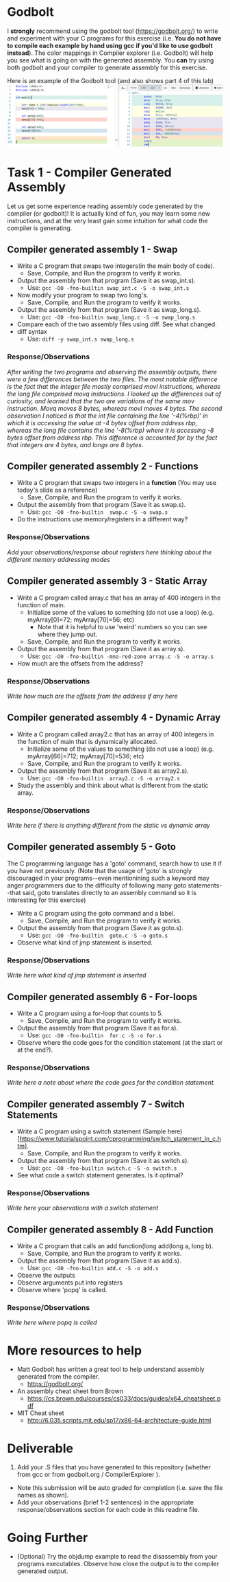 
# Godbolt

I **strongly** recommend using the godbolt tool (https://godbolt.org/) to write and experiment with your C programs for this exercise (i.e. **You do not have to compile each example by hand using gcc if you'd like to use godbolt instead**).  The color mappings in Compiler explorer (i.e. Godbolt) will help you see what is going on with the generated assembly. You **can** try using both godbolt and your compiler to generate assembly for this exercise.

Here is an example of the Godbolt tool (and also shows part 4 of this lab)
<img src="./assembly.PNG">

# Task 1 - Compiler Generated Assembly

Let us get some experience reading assembly code generated by the compiler (or godbolt)! It is actually kind of fun, you may learn some new instructions, and at the very least gain some intuition for what code the compiler is generating.

## Compiler generated assembly 1 - Swap

- Write a C program that swaps two integers(in the main body of code).
  - Save, Compile, and Run the program to verify it works.
- Output the assembly from that program (Save it as swap_int.s).
  - Use: `gcc -O0 -fno-builtin swap_int.c -S -o swap_int.s`
- Now modify your program to swap two long's.
  - Save, Compile, and Run the program to verify it works.
- Output the assembly from that program (Save it as swap_long.s).
  - Use: `gcc -O0 -fno-builtin swap_long.c -S -o swap_long.s`
- Compare each of the two assembly files using diff. See what changed.
- diff syntax
  - Use: `diff -y swap_int.s swap_long.s`
  
### Response/Observations

*After writing the two programs and observing the assembly outputs, there were a few differences between the two files. The most notable difference is the fact that the integer file mostly comprised movl instructions, whereas the long file comprised movq instructions. I looked up the differences out of curiosity, and learned that the two are variations of the same mov instruction. Movq moves 8 bytes, whereas movl moves 4 bytes. The second observation I noticed is that the int file containing the line '-4(%rbp)' in which it is accessing the value at -4 bytes offset from address rbp, whereas the long file contains the line '-8(%rbp) where it is accessing -8 bytes offset from address rbp. This difference is accounted for by the fact that integers are 4 bytes, and longs are 8 bytes.*

## Compiler generated assembly 2 - Functions

- Write a C program that swaps two integers in a **function** (You may use today's slide as a reference)
  - Save, Compile, and Run the program to verify it works.
- Output the assembly from that program (Save it as swap.s).
  - Use: `gcc -O0 -fno-builtin  swap.c -S -o swap.s`
- Do the instructions use memory/registers in a different way?

### Response/Observations

*Add your observations/response about registers here thinking about the different memory addressing modes*

## Compiler generated assembly 3 - Static Array
- Write a C program called array.c that has an array of 400 integers in the function of main.
  - Initialize some of the values to something (do not use a loop) (e.g. myArray[0]=72; myArray[70]=56; etc)
  	- Note that it is helpful to use 'weird' numbers so you can see where they jump out.
  - Save, Compile, and Run the program to verify it works.
- Output the assembly from that program (Save it as array.s).
  - Use: `gcc -O0 -fno-builtin -mno-red-zone array.c -S -o array.s`
- How much are the offsets from the address?

### Response/Observations

*Write how much are the offsets from the address if any here*

## Compiler generated assembly 4 - Dynamic Array 

- Write a C program called array2.c that has an array of 400 integers in the function of main that is dynamically allocated.
  - Initialize some of the values to something (do not use a loop) (e.g. myArray[66]=712; myArray[70]=536; etc)
  - Save, Compile, and Run the program to verify it works.
- Output the assembly from that program (Save it as array2.s).
  - Use: `gcc -O0 -fno-builtin  array2.c -S -o array2.s`
- Study the assembly and think about what is different from the static array.

### Response/Observations

*Write here if there is anything different from the static vs dynamic array*

## Compiler generated assembly 5 - Goto
The C programming language has a 'goto' command, search how to use it if you have not previously.
(Note that the usage of 'goto' is strongly discouraged in your programs--even mentionining such a keyword may anger programmers due to the difficulty of following many goto statements--that said, goto translates directly to an assembly command so it is interesting for this exercise)

- Write a C program using the goto command and a label.
  - Save, Compile, and Run the program to verify it works.
- Output the assembly from that program (Save it as goto.s).
  - Use: `gcc -O0 -fno-builtin  goto.c -S -o goto.s`
- Observe what kind of jmp statement is inserted.

### Response/Observations

*Write here what kind of jmp statement is inserted*

## Compiler generated assembly 6 - For-loops
- Write a C program using a for-loop that counts to 5.
  - Save, Compile, and Run the program to verify it works.
- Output the assembly from that program (Save it as for.s).
  - Use: `gcc -O0 -fno-builtin  for.c -S -o for.s`
- Observe where the code goes for the condition statement (at the start or at the end?).

### Response/Observations

*Write here a note about where the code goes for the condition statement.*

## Compiler generated assembly 7 - Switch Statements

- Write a C program using a switch statement (Sample here)[https://www.tutorialspoint.com/cprogramming/switch_statement_in_c.htm].
  - Save, Compile, and Run the program to verify it works.
- Output the assembly from that program (Save it as switch.s).
  - Use: `gcc -O0 -fno-builtin switch.c -S -o switch.s`
- See what code a switch statement generates. Is it optimal?

### Response/Observations

*Write here your observations with a switch statement*

## Compiler generated assembly 8 - Add Function

- Write a C program that calls an add function(long add(long a, long b).
  - Save, Compile, and Run the program to verify it works.
- Output the assembly from that program (Save it as add.s).
  - Use: `gcc -O0 -fno-builtin add.c -S -o add.s`
- Observe the outputs
- Observe arguments put into registers
- Observe where 'popq' is called.

### Response/Observations

*Write here where popq is called*

# More resources to help

- Matt Godbolt has written a great tool to help understand assembly generated from the compiler. 
  - https://godbolt.org/
- An assembly cheat sheet from Brown
  - https://cs.brown.edu/courses/cs033/docs/guides/x64_cheatsheet.pdf
- MIT Cheat sheet
  - http://6.035.scripts.mit.edu/sp17/x86-64-architecture-guide.html

# Deliverable

1. Add your .S files that you have generated to this repository (whether from gcc or from godbolt.org / CompilerExplorer ).
  - Note this submission will be auto graded for completion (i.e. save the file names as shown).
  - Add your observations (brief 1-2 sentences) in the appropriate response/observations section for each code in this readme file.
  

# Going Further

- (Optional) Try the objdump example to read the disassembly from your programs executables. Observe how close the output is to the compiler generated output.
